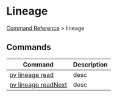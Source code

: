 # Lineage
[Command Reference](../../../README.md#command-reference) > lineage

## Commands
| Command | Description |
| --- | --- |
| [pv lineage read](./read.md) | desc |
| [pv lineage readNext](./readNext.md) | desc |